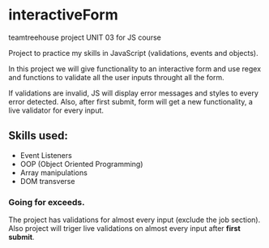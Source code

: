 # interactiveForm
teamtreehouse project UNIT 03 for JS course

Project to practice my skills in JavaScript (validations, events and objects). 

In this project we will give functionality to an interactive form
and use regex and functions to validate all the user inputs throught all the form.

If validations are invalid, JS will display error messages and styles to every error detected.
Also, after first submit, form will get a new functionality, a live validator for every input.

## Skills used:
- Event Listeners
- OOP (Object Oriented Programming)
- Array manipulations
- DOM transverse

### Going for exceeds. 
The project has validations for almost every input (exclude the job section).
Also project will triger live validations on almost every input after **first submit**.
